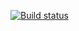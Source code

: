 [![Build status](https://ci.appveyor.com/api/projects/status/i54atqbils2skwta/branch/main?svg=true)](https://ci.appveyor.com/project/Yanius27/domsecondex/branch/main)